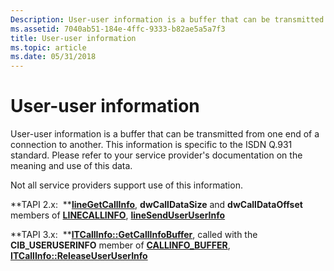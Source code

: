 ```yaml
---
Description: User-user information is a buffer that can be transmitted from one end of a connection to another. This information is specific to the ISDN Q.931 standard. Please refer to your service providers documentation on the meaning and use of this data.
ms.assetid: 7040ab51-184e-4ffc-9333-b82ae5a5a7f3
title: User-user information
ms.topic: article
ms.date: 05/31/2018
---
```


# User-user information

User-user information is a buffer that can be transmitted from one end of a connection to another. This information is specific to the ISDN Q.931 standard. Please refer to your service provider's documentation on the meaning and use of this data.

Not all service providers support use of this information.

**TAPI 2.x:  **[**lineGetCallInfo**](https://msdn.microsoft.com/library/ms735720(v=VS.85).aspx), **dwCallDataSize** and **dwCallDataOffset** members of [**LINECALLINFO**](https://msdn.microsoft.com/library/ms735527(v=VS.85).aspx), [**lineSendUserUserInfo**](https://msdn.microsoft.com/library/ms736067(v=VS.85).aspx)

**TAPI 3.x:  **[**ITCallInfo::GetCallInfoBuffer**](/windows/desktop/api/tapi3if/nf-tapi3if-itcallinfo-getcallinfobuffer), called with the **CIB\_USERUSERINFO** member of [**CALLINFO\_BUFFER**](/windows/desktop/api/Tapi3if/ne-tapi3if-callinfo_buffer), [**ITCallInfo::ReleaseUserUserInfo**](/windows/desktop/api/tapi3if/nf-tapi3if-itcallinfo-releaseuseruserinfo)

 

 



